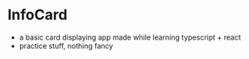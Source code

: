 # InfoCard

-  a basic card displaying app made while learning typescript + react
- practice stuff, nothing fancy

